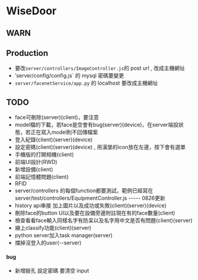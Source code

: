 # WiseDoor

## WARN

## Production
- 要改`server/controllers/ImageController.js`的 post url , 改成主機網址
- ‵server/config/config.js` 的 mysql 密碼要變更
- `server/facenetService/app.py` 的 localhost 要改成主機網址

## TODO
- face可刪除(server)(client)，要注意
- model檔的下載，若face是空會有bug(server)(device)，在server端設狀態，若正在寫入model則不回傳檔案
- 登入紀錄(client)(server)(device)
- 設定密碼(client)(server)(device) , 用漢堡的icon放在左邊，按下會有選單
- 手機版的打開相機(client)
- 前端UI設計(RWD)
- 新增設備(client)
- 前端記憶體問題(client)
- RFID
- server/controllers 的每個function都要測試，範例已經寫在server/test/controllers/EquipmentController.js
----- 0826更新
- history api串接 加上圖片以及成功或失敗(client)(server)(device)
- 刪除face的button UI以及要在設備旁邊附註現在有的face數量(client)
- 檢查看看face輸入同樣名字有防呆以及名字用中文是否有問題(client)(server)
- 線上classify功能(client)(server)
- python server加入task manager(server)
- 擋掉沒登入的user(--server)

#### bug
- 新增臉孔 設定密碼 要清空 input
